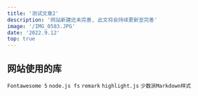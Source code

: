 ```yaml
---
title: '测试文章2'
description: '网站新建还未完善, 此文将会持续更新至完善'
image: '/IMG_0583.JPG'
date: '2022.9.12'
top: true
---
```


## 网站使用的库

`Fontawesome 5`  `node.js fs`  `remark`  `highlight.js`  `少数派Markdown样式`
